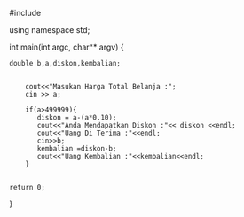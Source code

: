 #include <iostream>

using namespace std;

int main(int argc, char** argv) {
	
	double b,a,diskon,kembalian;
    
	
		cout<<"Masukan Harga Total Belanja :";
		cin >> a;
		
		if(a>499999){
		   diskon = a-(a*0.10);
		   cout<<"Anda Mendapatkan Diskon :"<< diskon <<endl;
		   cout<<"Uang Di Terima :"<<endl;
		   cin>>b;
		   kembalian =diskon-b;
		   cout<<"Uang Kembalian :"<<kembalian<<endl;
	    }
     

	return 0;
}
